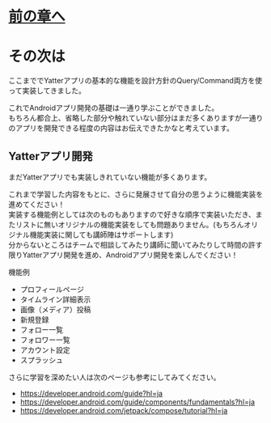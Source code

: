 # [前の章へ](../4.ツイート/3_導線実装.md)
# その次は

ここまででYatterアプリの基本的な機能を設計方針のQuery/Command両方を使って実装してきました。  

これでAndroidアプリ開発の基礎は一通り学ぶことができました。  
もちろん都合上、省略した部分や触れていない部分はまだ多くありますが一通りのアプリを開発できる程度の内容はお伝えできたかなと考えています。  

## Yatterアプリ開発

まだYatterアプリでも実装しきれていない機能が多くあります。  

これまで学習した内容をもとに、さらに発展させて自分の思うように機能実装を進めてください！  
実装する機能例としては次のものもありますので好きな順序で実装いただき、またリストに無いオリジナルの機能実装をしても問題ありません。(もちろんオリジナル機能実装に関しても講師陣はサポートします)  
分からないところはチームで相談してみたり講師に聞いてみたりして時間の許す限りYatterアプリ開発を進め、Androidアプリ開発を楽しんでください！  

機能例
- プロフィールページ
- タイムライン詳細表示
- 画像（メディア）投稿
- 新規登録
- フォロー一覧
- フォロワー一覧
- アカウント設定
- スプラッシュ

さらに学習を深めたい人は次のページも参考にしてみてください。  
- https://developer.android.com/guide?hl=ja
- https://developer.android.com/guide/components/fundamentals?hl=ja
- https://developer.android.com/jetpack/compose/tutorial?hl=ja


